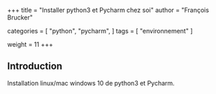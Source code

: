 +++
title = "Installer python3 et Pycharm chez soi"
author = "François Brucker"

categories = [
    "python",
    "pycharm",
]
tags = [
    "environnement"
]

weight = 11
+++


## Introduction

Installation linux/mac windows 10 de python3 et Pycharm.
